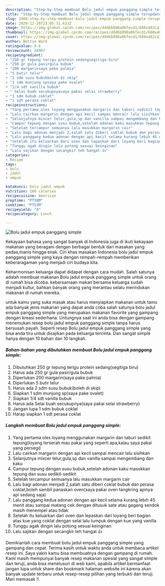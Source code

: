 ```yaml
---
description: "Step-by-Step membuat Bolu jadul empuk panggang simple terupdate"
title: "Step-by-Step membuat Bolu jadul empuk panggang simple terupdate"
slug: 1860-step-by-step-membuat-bolu-jadul-empuk-panggang-simple-terupdate
date: 2020-12-26T23:05:31.633Z
image: https://img-global.cpcdn.com/recipes/ddd6b998a06fecd1/680x482cq70/bolu-jadul-empuk-panggang-simple-foto-resep-utama.jpg
thumbnail: https://img-global.cpcdn.com/recipes/ddd6b998a06fecd1/680x482cq70/bolu-jadul-empuk-panggang-simple-foto-resep-utama.jpg
cover: https://img-global.cpcdn.com/recipes/ddd6b998a06fecd1/680x482cq70/bolu-jadul-empuk-panggang-simple-foto-resep-utama.jpg
author: Bettie Ward
ratingvalue: 4.6
reviewcount: 28907
recipeingredient:
- "250 gr tepung terigu protein sedangsegitiga biru"
- "250 gr gula pasirgula bubuk"
- "200 margarinsaya pake palmia"
- "5 butir telur"
- "2 sdm susu bubukboleh di skip"
- "1 sdm munjung spsaya pake ovalet"
- "1/4 sdt vanilla bubuk"
- " Selai buah secukupnyasaya pakai selai strawberry"
- "1 sdm bubuk coklat"
- "1 sdt perasa coklat"
recipeinstructions:
- "Yang pertama oles loyang menggunakan margarin dan taburi sedikit tepung(loyang terserah mau pakai yang seperti apa,kalau saya pakai yang persegi)"
- "Lalu cairkan margarin dengan api kecil sampai mencair lalu sisihkan"
- "Selanjutnya mixcer telur,gula,sp dan vanilla sampai mengembang dan kaku"
- "Campur tepung dengan susu bubuk,setelah adonan kaku masukkan tepung dan susu sedikit-sedikit"
- "Setelah tercampur semuanya lalu masukkan margarin cair"
- "Lalu bagi adonan menjadi 2,salah satu diberi coklat bubuk dan perasa coklat,boleh sambil panaskan oven(saya pakai oven tangkring apinya api sedang saja)"
- "Lalu panggang kedua adonan dengan api kecil selama kurang lebih 45 menit atau sampai matang cek dengan ditusuk sate atau gagang sendok masih menempel atau tidak"
- "Setelah itu keluarkan dari oven dan lepaskan dari loyang beri bagian atas kue yang coklat dengan selai lalu tumpuk dengan kue yang vanilla"
- "Tunggu agak dingin lalu potong sesuai keinginan"
- "Lalu sajikan dengan secangkir teh hangat 👍"
categories:
- Recipe
tags:
- bolu
- jadul
- empuk

katakunci: bolu jadul empuk 
nutrition: 160 calories
recipecuisine: American
preptime: "PT38M"
cooktime: "PT53M"
recipeyield: "4"
recipecategory: Lunch

---
```



![Bolu jadul empuk panggang simple](https://img-global.cpcdn.com/recipes/ddd6b998a06fecd1/680x482cq70/bolu-jadul-empuk-panggang-simple-foto-resep-utama.jpg)

Kekayaan bahasa yang sangat banyak di Indonesia juga di ikuti kekayaan makanan yang beragam dengan berbagai bentuk dari masakan yang pedas,manis hingga enak. Ciri khas masakan Indonesia bolu jadul empuk panggang simple yang kaya dengan rempah-rempah memberikan keberaragaman yang menjadi ciri budaya kita.


Keharmonisan keluarga dapat didapat dengan cara mudah. Salah satunya adalah membuat makanan Bolu jadul empuk panggang simple untuk orang di rumah bisa dicoba. kebersamaan makan bersama keluarga sudah menjadi kultur, bahkan banyak orang yang merantau selalu merindukan makanan di rumah mereka.



untuk kamu yang suka masak atau harus menyiapkan makanan untuk tamu ada banyak jenis makanan yang dapat anda coba salah satunya bolu jadul empuk panggang simple yang merupakan makanan favorite yang gampang dengan kreasi sederhana. Untungnya saat ini anda bisa dengan gampang menemukan resep bolu jadul empuk panggang simple tanpa harus bersusah payah.
Seperti resep Bolu jadul empuk panggang simple yang bisa anda tiru untuk disajikan pada keluarga tercinta. Dan sangat simple hanya dengan 10 bahan dan 10 langkah.


<!--inarticleads1-->

##### Bahan-bahan yang dibutuhkan membuat Bolu jadul empuk panggang simple:

1. Dibutuhkan 250 gr tepung terigu protein sedang(segitiga biru)
1. Harus ada 250 gr gula pasir/gula bubuk
1. Diperlukan 200 margarin(saya pake palmia)
1. Diperlukan 5 butir telur
1. Harus ada 2 sdm susu bubuk(boleh di skip)
1. Siapkan 1 sdm munjung sp(saya pake ovalet)
1. Siapkan 1/4 sdt vanilla bubuk
1. Harus ada  Selai buah secukupnya(saya pakai selai strawberry)
1. Jangan lupa 1 sdm bubuk coklat
1. Harap siapkan 1 sdt perasa coklat




<!--inarticleads2-->

##### Langkah membuat  Bolu jadul empuk panggang simple:

1. Yang pertama oles loyang menggunakan margarin dan taburi sedikit tepung(loyang terserah mau pakai yang seperti apa,kalau saya pakai yang persegi)
1. Lalu cairkan margarin dengan api kecil sampai mencair lalu sisihkan
1. Selanjutnya mixcer telur,gula,sp dan vanilla sampai mengembang dan kaku
1. Campur tepung dengan susu bubuk,setelah adonan kaku masukkan tepung dan susu sedikit-sedikit
1. Setelah tercampur semuanya lalu masukkan margarin cair
1. Lalu bagi adonan menjadi 2,salah satu diberi coklat bubuk dan perasa coklat,boleh sambil panaskan oven(saya pakai oven tangkring apinya api sedang saja)
1. Lalu panggang kedua adonan dengan api kecil selama kurang lebih 45 menit atau sampai matang cek dengan ditusuk sate atau gagang sendok masih menempel atau tidak
1. Setelah itu keluarkan dari oven dan lepaskan dari loyang beri bagian atas kue yang coklat dengan selai lalu tumpuk dengan kue yang vanilla
1. Tunggu agak dingin lalu potong sesuai keinginan
1. Lalu sajikan dengan secangkir teh hangat 👍




Demikianlah cara membuat bolu jadul empuk panggang simple yang gampang dan cepat. Terima kasih untuk waktu anda untuk membaca artikel resep ini. Saya yakin kamu bisa membuatnya dengan gampang di rumah. Kami masih mempunyai banyak resep makanan spesial yang sangat simple dan teruji, anda bisa menelusuri di web kami, apabila artikel bermanfaat jangan lupa untuk share dan bookmark halaman website ini karena akan banyak update terbaru untuk resep-resep pilihan yang terbukti dan teruji. Mari memasak !!. 
